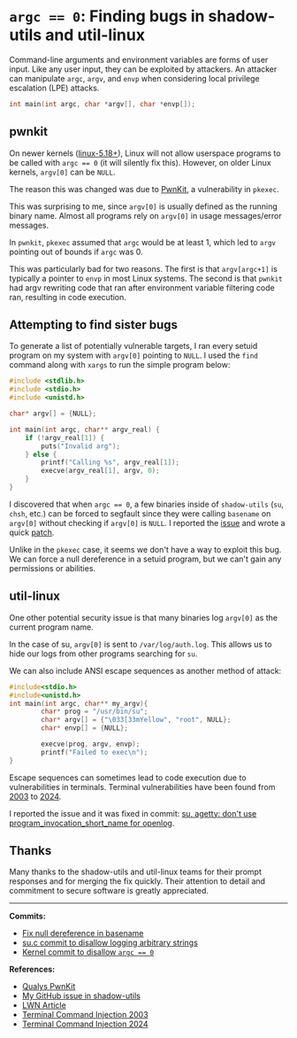 # `argc == 0`: Finding bugs in shadow-utils and util-linux

Command-line arguments and environment variables are forms of user input. Like any user input, they can be exploited by attackers. An attacker can manipulate `argc`, `argv`, and `envp` when considering local privilege escalation (LPE) attacks.

```c
int main(int argc, char *argv[], char *envp[]);
```

## pwnkit

On newer kernels ([linux-5.18+](https://git.kernel.org/pub/scm/linux/kernel/git/torvalds/linux.git/commit/?id=1f6e5e2c)), Linux will not allow userspace programs to be called with `argc == 0` (it will silently fix this). However, on older Linux kernels, `argv[0]` can be `NULL`.

The reason this was changed was due to [PwnKit](https://blog.qualys.com/vulnerabilities-research/2022/01/25/cve-2021-4034-pkexec-local-privilege-escalation-vulnerability), a vulnerability in `pkexec`.

This was surprising to me, since `argv[0]` is usually defined as the running binary name. Almost all programs rely on `argv[0]` in usage messages/error messages.

In `pwnkit`, `pkexec` assumed that `argc` would be at least 1, which led to `argv` pointing out of bounds if `argc` was 0.

This was particularly bad for two reasons. The first is that `argv[argc+1]` is typically a pointer to `envp` in most Linux systems. The second is that `pwnkit` had argv rewriting code that ran after environment variable filtering code ran, resulting in code execution.

## Attempting to find sister bugs

To generate a list of potentially vulnerable targets, I ran every setuid program on my system with `argv[0]` pointing to `NULL`. I used the `find` command along with `xargs` to run the simple program below:

```c
#include <stdlib.h>
#include <stdio.h>
#include <unistd.h>

char* argv[] = {NULL};

int main(int argc, char** argv_real) {
    if (!argv_real[1]) {
        puts("Invalid arg");
    } else {
        printf("Calling %s", argv_real[1]);
        execve(argv_real[1], argv, 0);
    }
}
```

I discovered that when `argc == 0`, a few binaries inside of `shadow-utils` (`su`, `chsh`, etc.) can be forced to segfault since they were calling `basename` on `argv[0]` without checking if `argv[0]` is `NULL`. I reported the [issue](https://github.com/shadow-maint/shadow/issues/680) and wrote a quick [patch](https://github.com/shadow-maint/shadow/commit/c089196e15dcafc186474469c4914638da233b31).

Unlike in the `pkexec` case, it seems we don't have a way to exploit this bug. We can force a null dereference in a setuid program, but we can't gain any permissions or abilities.

## util-linux

One other potential security issue is that many binaries log `argv[0]` as the current program name.

In the case of su, `argv[0]` is sent to `/var/log/auth.log`. This allows us to hide our logs from other programs searching for `su`.

We can also include ANSI escape sequences as another method of attack:

```c
#include<stdio.h>
#include<unistd.h>
int main(int argc, char** my_argv){
        char* prog = "/usr/bin/su";
        char* argv[] = {"\033[33mYellow", "root", NULL};
        char* envp[] = {NULL};

        execve(prog, argv, envp);
        printf("Failed to exec\n");
}
```

Escape sequences can sometimes lead to code execution due to vulnerabilities in terminals. Terminal vulnerabilities have been found from [2003](https://seclists.org/fulldisclosure/2003/Feb/att-341/Termulation.txt) to [2024](https://packetstorm.news/files/id/177031).

I reported the issue and it was fixed in commit: [su, agetty: don't use program_invocation_short_name for openlog](https://git.kernel.org/pub/scm/utils/util-linux/util-linux.git/commit/?id=677a3168b261f3289e282a02dfd85d7f37de0447).

## Thanks

Many thanks to the shadow-utils and util-linux teams for their prompt responses and for merging the fix quickly. Their attention to detail and commitment to secure software is greatly appreciated.

---

**Commits:**
* [Fix null dereference in basename](https://github.com/shadow-maint/shadow/commit/c089196e15dcafc186474469c4914638da233b31)
* [su.c commit to disallow logging arbitrary strings](https://git.kernel.org/pub/scm/utils/util-linux/util-linux.git/commit/?id=677a3168b261f3289e282a02dfd85d7f37de0447)
* [Kernel commit to disallow `argc == 0`](https://git.kernel.org/pub/scm/linux/kernel/git/torvalds/linux.git/commit/?id=dcd46d897adb70d63e025f175a00a89797d31a43)

**References:**

* [Qualys PwnKit](https://blog.qualys.com/vulnerabilities-threat-research/2022/01/25/pwnkit-local-privilege-escalation-vulnerability-discovered-in-polkits-pkexec-cve-2021-4034)
* [My GitHub issue in shadow-utils](https://github.com/shadow-maint/shadow/issues/680)
* [LWN Article](https://lwn.net/Articles/882799/)
* [Terminal Command Injection 2003](https://seclists.org/fulldisclosure/2003/Feb/att-341/Termulation.txt)
* [Terminal Command Injection 2024](https://packetstorm.news/files/id/177031)
